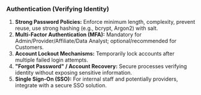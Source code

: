 ### Authentication (Verifying Identity)

1.  **Strong Password Policies:** Enforce minimum length, complexity, prevent reuse, use strong hashing (e.g., bcrypt, Argon2) with salt.
2.  **Multi-Factor Authentication (MFA):** Mandatory for Admin/Provider/Affiliate/Data Analyst; optional/recommended for Customers.
3.  **Account Lockout Mechanisms:** Temporarily lock accounts after multiple failed login attempts.
4.  **"Forgot Password" / Account Recovery:** Secure processes verifying identity without exposing sensitive information.
5.  **Single Sign-On (SSO):** For internal staff and potentially providers, integrate with a secure SSO solution.